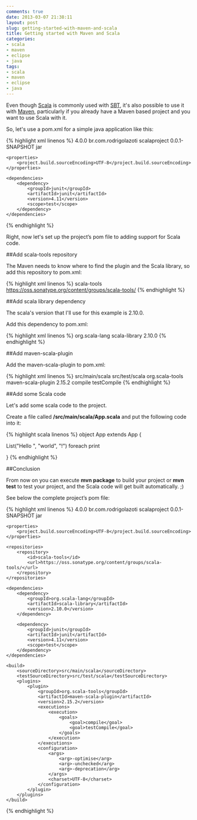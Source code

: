 ```yaml
---
comments: true
date: 2013-03-07 21:38:11
layout: post
slug: getting-started-with-maven-and-scala
title: Getting started with Maven and Scala
categories:
- scala
- maven
- eclipse
- java
tags:
- scala
- maven
- eclipse
- java
---
```

Even though <a href="http://www.scala-lang.org/" target="_blank">Scala</a> is commonly used with <a href="http://www.scala-sbt.org/" target="_blank">SBT</a>, it's also possible to use it with <a href="http://maven.apache.org/" target="_blank">Maven</a>, particularly if you already have a Maven based project and you want to use Scala with it.

So, let's use a pom.xml for a simple java application like this:

{% highlight xml linenos %}
<project xmlns="http://maven.apache.org/POM/4.0.0" xmlns:xsi="http://www.w3.org/2001/XMLSchema-instance"
	xsi:schemaLocation="http://maven.apache.org/POM/4.0.0 http://maven.apache.org/xsd/maven-4.0.0.xsd">
	<modelVersion>4.0.0</modelVersion>
	<groupId>br.com.rodrigolazoti</groupId>
	<artifactId>scalaproject</artifactId>
	<version>0.0.1-SNAPSHOT</version>
	<packaging>jar</packaging>

	<properties>
		<project.build.sourceEncoding>UTF-8</project.build.sourceEncoding>
	</properties>

	<dependencies>
		<dependency>
			<groupId>junit</groupId>
			<artifactId>junit</artifactId>
			<version>4.11</version>
			<scope>test</scope>
		</dependency>
	</dependencies>
</project>
{% endhighlight %}

Right, now let's set up the project’s pom file to adding support for Scala code.

##Add scala-tools repository

The Maven needs to know where to find the plugin and the Scala library, so add this repository to pom.xml:

{% highlight xml linenos %}
<repositories>
	<repository>
		<id>scala-tools</id>
		<url>https://oss.sonatype.org/content/groups/scala-tools/</url>
	</repository>
</repositories>
{% endhighlight %}

##Add scala library dependency

The scala's version that I'll use for this example is 2.10.0.

Add this dependency to pom.xml:

{% highlight xml linenos %}
<dependency>
	<groupId>org.scala-lang</groupId>
	<artifactId>scala-library</artifactId>
	<version>2.10.0</version>
</dependency>
{% endhighlight %}

##Add maven-scala-plugin

Add the maven-scala-plugin to pom.xml:

{% highlight xml linenos %}
<build>
	<sourceDirectory>src/main/scala</sourceDirectory>
	<testSourceDirectory>src/test/scala</testSourceDirectory>
	<plugins>
		<plugin>
			<groupId>org.scala-tools</groupId>
			<artifactId>maven-scala-plugin</artifactId>
			<version>2.15.2</version>
			<executions>
				<execution>
					<goals>
						<goal>compile</goal>
						<goal>testCompile</goal>
					</goals>
				</execution>
			</executions>
		</plugin>
	</plugins>
</build>
{% endhighlight %}

##Add some Scala code

Let's add some scala code to the project.

Create a file called **/src/main/scala/App.scala** and put the following code into it:

{% highlight scala linenos %}
object App extends App {

  List("Hello ", "world", "!") foreach print 

}
{% endhighlight %}

##Conclusion

From now on you can execute **mvn package** to build your project or **mvn test** to test your project, and the Scala code will get built automatically. ;)

See below the complete project’s pom file:

{% highlight xml linenos %}
<project xmlns="http://maven.apache.org/POM/4.0.0" xmlns:xsi="http://www.w3.org/2001/XMLSchema-instance"
	xsi:schemaLocation="http://maven.apache.org/POM/4.0.0 http://maven.apache.org/xsd/maven-4.0.0.xsd">
	<modelVersion>4.0.0</modelVersion>
	<groupId>br.com.rodrigolazoti</groupId>
	<artifactId>scalaproject</artifactId>
	<version>0.0.1-SNAPSHOT</version>
	<packaging>jar</packaging>

	<properties>
		<project.build.sourceEncoding>UTF-8</project.build.sourceEncoding>
	</properties>

	<repositories>
		<repository>
			<id>scala-tools</id>
			<url>https://oss.sonatype.org/content/groups/scala-tools/</url>
		</repository>
	</repositories>

	<dependencies>
		<dependency>
			<groupId>org.scala-lang</groupId>
			<artifactId>scala-library</artifactId>
			<version>2.10.0</version>
		</dependency>

		<dependency>
			<groupId>junit</groupId>
			<artifactId>junit</artifactId>
			<version>4.11</version>
			<scope>test</scope>
		</dependency>
	</dependencies>

	<build>
		<sourceDirectory>src/main/scala</sourceDirectory>
		<testSourceDirectory>src/test/scala</testSourceDirectory>
		<plugins>
			<plugin>
				<groupId>org.scala-tools</groupId>
				<artifactId>maven-scala-plugin</artifactId>
				<version>2.15.2</version>
				<executions>
					<execution>
						<goals>
							<goal>compile</goal>
							<goal>testCompile</goal>
						</goals>
					</execution>
				</executions>
				<configuration>
					<args>
						<arg>-optimise</arg>
						<arg>-unchecked</arg>
						<arg>-deprecation</arg>
					</args>
					<charset>UTF-8</charset>
				</configuration>
			</plugin>
		</plugins>
	</build>
</project>
{% endhighlight %}
